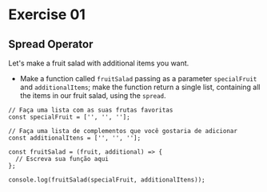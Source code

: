 # Exercise 01

## Spread Operator

Let's make a fruit salad with additional items you want.

- Make a function called `fruitSalad` passing as a parameter `specialFruit` and `additionalItems`; make the function return a single list, containing all the items in our fruit salad, using the `spread`.

```
// Faça uma lista com as suas frutas favoritas
const specialFruit = ['', '', ''];

// Faça uma lista de complementos que você gostaria de adicionar
const additionalItens = ['', '', ''];

const fruitSalad = (fruit, additional) => {
  // Escreva sua função aqui
};

console.log(fruitSalad(specialFruit, additionalItens));
```